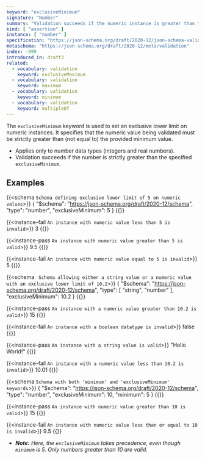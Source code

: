 ```yaml
---
keyword: "exclusiveMinimum"
signature: "Number"
summary: "Validation succeeds if the numeric instance is greater than the given number."
kind: [ "assertion" ]
instance: [ "number" ]
specification: "https://json-schema.org/draft/2020-12/json-schema-validation.html#section-6.2.5"
metaschema: "https://json-schema.org/draft/2020-12/meta/validation"
index: -999
introduced_in: draft3
related:
  - vocabulary: validation
    keyword: exclusiveMaximum
  - vocabulary: validation
    keyword: maximum
  - vocabulary: validation
    keyword: minimum
  - vocabulary: validation
    keyword: multipleOf
---
```


The `exclusiveMinimum` keyword is used to set an exclusive lower limit on numeric instances. It specifies that the numeric value being validated must be strictly greater than (not equal to) the provided minimum value.

* Applies only to number data types (integers and real numbers).
* Validation succeeds if the number is strictly greater than the specified `exclusiveMinimum`.

## Examples

{{<schema `Schema defining exclusive lower limit of 5 on numeric values`>}}
{
  "$schema": "https://json-schema.org/draft/2020-12/schema",
  "type": "number",
  "exclusiveMinimum": 5
}
{{</schema>}}

{{<instance-fail `An instance with numeric value less than 5 is invalid`>}}
3
{{</instance-fail>}}

{{<instance-pass `An instance with numeric value greater than 5 is valid`>}}
9.5
{{</instance-pass>}}

{{<instance-fail `An instance with numeric value equal to 5 is invalid`>}}
5
{{</instance-fail>}}

{{<schema ` Schema allowing either a string value or a numeric value with an exclusive lower limit of 10.2`>}}
{
  "$schema": "https://json-schema.org/draft/2020-12/schema",
  "type": [ "string", "number" ],
  "exclusiveMinimum": 10.2
}
{{</schema>}}

{{<instance-pass `An instance with a numeric value greater than 10.2 is valid`>}}
15
{{</instance-pass>}}

{{<instance-fail `An instance with a boolean datatype is invalid`>}}
false
{{</instance-fail>}}

{{<instance-pass `An instance with a string value is valid`>}}
"Hello World!"
{{</instance-pass>}}

{{<instance-fail `An instance with a numeric value less than 10.2 is invalid`>}}
10.01
{{</instance-fail>}}

{{<schema `Schema with both 'minimum' and 'exclusiveMinimum' keywords`>}}
{
  "$schema": "https://json-schema.org/draft/2020-12/schema",
  "type": "number",
  "exclusiveMinimum": 10,
  "minimum": 5
}
{{</schema>}}

{{<instance-pass `An instance with numeric value greater than 10 is valid`>}}
15
{{</instance-pass>}}

{{<instance-fail `An instance with numeric value less than or equal to 10 is invalid`>}}
9.5
{{</instance-fail>}}

* _**Note:** Here, the `exclusiveMinimum` takes precedence, even though `minimum` is 5. Only numbers greater than 10 are valid._